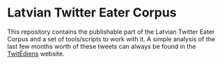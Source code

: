 # Latvian Twitter Eater Corpus
This repository contains the publishable part of the Latvian Twitter Eater Corpus and a set of tools/scripts to work with it.
A simple analysis of the last few months worth of these tweets can always be found in the [TwitĒdiens](http://twitediens.ml/) website.

